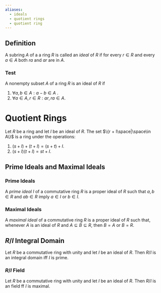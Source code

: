 ```yaml
---
aliases:
  - ideals
  - quotient rings
  - quotient ring
---
```

## Definition
A subring $A$ of a a ring $R$ is called an _ideal_ of $R$ if for every $r \in R$ and every $a \in A$ both $ra$ and $ar$ are in $A$.

### Test
A nonempty subset $A$ of a ring $R$ is an ideal of $R$ if
1. $\forall a,b \in A: a - b\in A$ .
2. $\forall a\in A, r\in R: ar, ra \in A$.


# Quotient Rings

Let $R$ be a ring and let $I$ be an ideal of $R$. The set $\{r + I\space|\space\in A\}$ is a ring under the operations:
1. $(s+I) + (t+I) = (s+t) + I$.
2. $(s+I)(t+I) = st + I$.


## Prime Ideals and Maximal Ideals
### Prime Ideals
A _prime ideal_ $I$ of a commutative ring $R$ is a proper ideal of $R$ such that $a, b \in R$ and $ab\in R$ imply $a \in I$ or $b\in I$.
### Maximal Ideals
A _maximal ideal_ of a commutative ring $R$ is a proper ideal of $R$ such that, whenever $A$ is an ideal of $R$ and $A \subseteq B \subseteq R$, then $B = A$ or $B = R$.

## $R/I$ Integral Domain
Let $R$ be a commutative ring with unity and let $I$ be an ideal of $R$. Then $R/I$ is an integral domain iff $I$ is prime.

### $R/I$ Field

Let $R$ be a commutative ring with unity and let $I$ be an ideal of $R$. Then $R/I$ is an field ff $I$ is maximal.